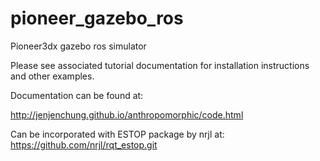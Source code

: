 # pioneer_gazebo_ros
Pioneer3dx gazebo ros simulator

Please see associated tutorial documentation for installation instructions and other examples.

Documentation can be found at:

http://jenjenchung.github.io/anthropomorphic/code.html

Can be incorporated with ESTOP package by nrjl at: https://github.com/nrjl/rqt_estop.git
